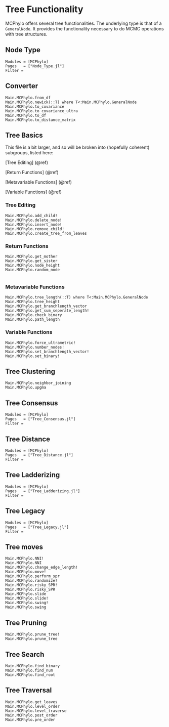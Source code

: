 # Tree Functionality
MCPhylo offers several tree functionalities. The underlying type is that of a
`GeneralNode`. It provides the functionality necessary to do MCMC operations with
tree structures.

## Node Type
```@autodocs
Modules = [MCPhylo]
Pages   = ["Node_Type.jl"]
Filter =
```


## Converter


```@docs
Main.MCPhylo.from_df
Main.MCPhylo.newick(::T) where T<:Main.MCPhylo.GeneralNode
Main.MCPhylo.to_covariance
Main.MCPhylo.to_covariance_ultra
Main.MCPhylo.to_df
Main.MCPhylo.to_distance_matrix
```


## Tree Basics

This file is a bit larger, and so will be broken into (hopefully coherent) subgroups, listed here:

[Tree Editing] (@ref)

[Return Functions] (@ref)

[Metavariable Functions] (@ref)

[Variable Functions] (@ref)

### Tree Editing
```@docs
Main.MCPhylo.add_child!
Main.MCPhylo.delete_node!
Main.MCPhylo.insert_node!
Main.MCPhylo.remove_child!
Main.MCPhylo.create_tree_from_leaves

```
### Return Functions
```@docs
Main.MCPhylo.get_mother
Main.MCPhylo.get_sister
Main.MCPhylo.node_height
Main.MCPhylo.random_node


```

### Metavariable Functions
```@docs
Main.MCPhylo.tree_length(::T) where T<:Main.MCPhylo.GeneralNode
Main.MCPhylo.tree_height
Main.MCPhylo.get_branchlength_vector
Main.MCPhylo.get_sum_seperate_length!
Main.MCPhylo.check_binary
Main.MCPhylo.path_length
```

### Variable Functions
```@docs
Main.MCPhylo.force_ultrametric!
Main.MCPhylo.number_nodes!
Main.MCPhylo.set_branchlength_vector!
Main.MCPhylo.set_binary!
```




## Tree Clustering

```@docs
Main.MCPhylo.neighbor_joining
Main.MCPhylo.upgma
```


## Tree Consensus
```@autodocs
Modules = [MCPhylo]
Pages   = ["Tree_Consensus.jl"]
Filter =
```
## Tree Distance
```@autodocs
Modules = [MCPhylo]
Pages   = ["Tree_Distance.jl"]
Filter =
```
## Tree Ladderizing
```@autodocs
Modules = [MCPhylo]
Pages   = ["Tree_Ladderizing.jl"]
Filter =
```
## Tree Legacy
```@autodocs
Modules = [MCPhylo]
Pages   = ["Tree_Legacy.jl"]
Filter =
```
## Tree moves
```@docs
Main.MCPhylo.NNI!
Main.MCPhylo.NNI
Main.MCPhylo.change_edge_length!
Main.MCPhylo.move!
Main.MCPhylo.perform_spr
Main.MCPhylo.randomize!
Main.MCPhylo.risky_SPR!
Main.MCPhylo.risky_SPR
Main.MCPhylo.slide
Main.MCPhylo.slide!
Main.MCPhylo.swing!
Main.MCPhylo.swing
```

## Tree Pruning
```@docs
Main.MCPhylo.prune_tree!
Main.MCPhylo.prune_tree
```

## Tree Search
```@docs
Main.MCPhylo.find_binary
Main.MCPhylo.find_num
Main.MCPhylo.find_root
```

## Tree Traversal
```@docs
Main.MCPhylo.get_leaves
Main.MCPhylo.level_order
Main.MCPhylo.level_traverse
Main.MCPhylo.post_order
Main.MCPhylo.pre_order
```
